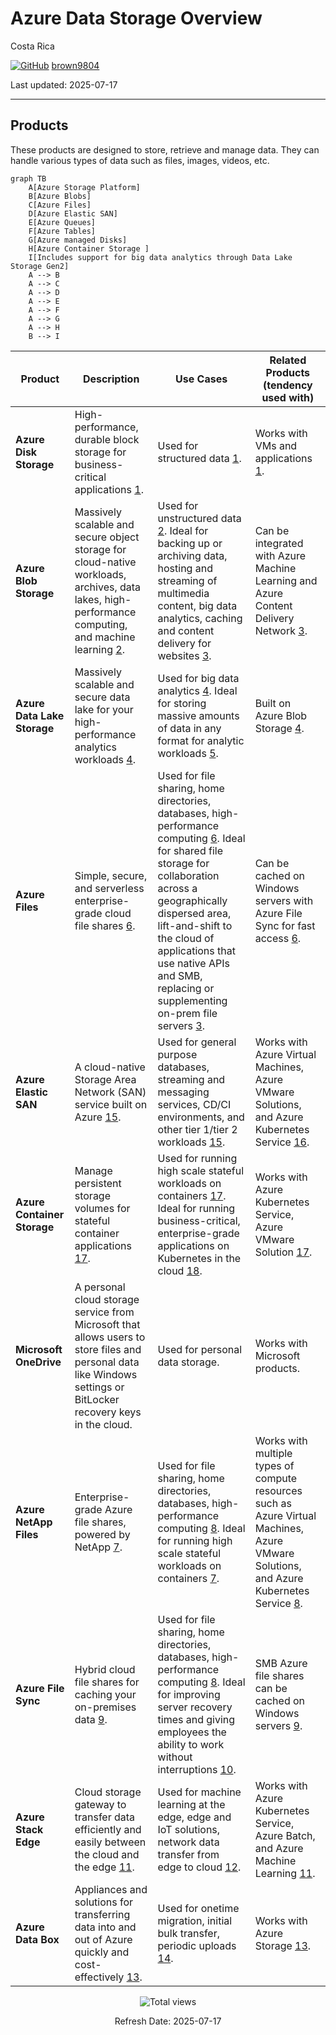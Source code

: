 # Azure Data Storage Overview 

Costa Rica

[![GitHub](https://img.shields.io/badge/--181717?logo=github&logoColor=ffffff)](https://github.com/)
[brown9804](https://github.com/brown9804)

Last updated: 2025-07-17

----------

## Products 

These products are designed to store, retrieve and manage data. They can handle various types of data such as files, images, videos, etc.

```mermaid
graph TB
    A[Azure Storage Platform]
    B[Azure Blobs]
    C[Azure Files]
    D[Azure Elastic SAN]
    E[Azure Queues]
    F[Azure Tables]
    G[Azure managed Disks]
    H[Azure Container Storage ]
    I[Includes support for big data analytics through Data Lake Storage Gen2]
    A --> B
    A --> C
    A --> D
    A --> E
    A --> F
    A --> G
    A --> H
    B --> I
```

| Product | Description | Use Cases | Related Products (tendency used with) |
| --- | --- | --- | --- |
| **Azure Disk Storage** | High-performance, durable block storage for business-critical applications [1](https://azure.microsoft.com/en-us/services/storage/disks/). | Used for structured data [1](https://azure.microsoft.com/en-us/services/storage/disks/). | Works with VMs and applications [1](https://azure.microsoft.com/en-us/services/storage/disks/). |
| **Azure Blob Storage** | Massively scalable and secure object storage for cloud-native workloads, archives, data lakes, high-performance computing, and machine learning [2](https://azure.microsoft.com/en-us/services/storage/blobs/). | Used for unstructured data [2](https://azure.microsoft.com/en-us/services/storage/blobs/). Ideal for backing up or archiving data, hosting and streaming of multimedia content, big data analytics, caching and content delivery for websites [3](https://learn.microsoft.com/en-us/azure/storage/blobs/storage-blobs-introduction). | Can be integrated with Azure Machine Learning and Azure Content Delivery Network [3](https://learn.microsoft.com/en-us/azure/storage/blobs/storage-blobs-introduction). |
| **Azure Data Lake Storage** | Massively scalable and secure data lake for your high-performance analytics workloads [4](https://learn.microsoft.com/en-us/azure/storage/blobs/data-lake-storage-introduction). | Used for big data analytics [4](https://learn.microsoft.com/en-us/azure/storage/blobs/data-lake-storage-introduction). Ideal for storing massive amounts of data in any format for analytic workloads [5](https://learn.microsoft.com/en-us/azure/storage/files/storage-files-introduction). | Built on Azure Blob Storage [4](https://learn.microsoft.com/en-us/azure/storage/blobs/data-lake-storage-introduction). |
| **Azure Files** | Simple, secure, and serverless enterprise-grade cloud file shares [6](https://azure.microsoft.com/en-us/products/storage/files/). | Used for file sharing, home directories, databases, high-performance computing [6](https://azure.microsoft.com/en-us/products/storage/files/). Ideal for shared file storage for collaboration across a geographically dispersed area, lift-and-shift to the cloud of applications that use native APIs and SMB, replacing or supplementing on-prem file servers [3](https://learn.microsoft.com/en-us/azure/storage/blobs/storage-blobs-introduction). | Can be cached on Windows servers with Azure File Sync for fast access [6](https://azure.microsoft.com/en-us/products/storage/files/). |
| **Azure Elastic SAN** | A cloud-native Storage Area Network (SAN) service built on Azure [15](https://azure.microsoft.com/en-us/products/storage/elastic-san/). | Used for general purpose databases, streaming and messaging services, CD/CI environments, and other tier 1/tier 2 workloads [15](https://azure.microsoft.com/en-us/products/storage/elastic-san/). | Works with Azure Virtual Machines, Azure VMware Solutions, and Azure Kubernetes Service [16](https://learn.microsoft.com/en-us/azure/storage/elastic-san/elastic-san-introduction). |
| **Azure Container Storage** | Manage persistent storage volumes for stateful container applications [17](https://azure.microsoft.com/en-us/products/container-storage/). | Used for running high scale stateful workloads on containers [17](https://azure.microsoft.com/en-us/products/container-storage/). Ideal for running business-critical, enterprise-grade applications on Kubernetes in the cloud  [18](https://learn.microsoft.com/en-us/azure/storage/container-storage/container-storage-introduction). | Works with Azure Kubernetes Service, Azure VMware Solution [17](https://azure.microsoft.com/en-us/products/container-storage/). |
| **Microsoft OneDrive** | A personal cloud storage service from Microsoft that allows users to store files and personal data like Windows settings or BitLocker recovery keys in the cloud. | Used for personal data storage. | Works with Microsoft products. |
| **Azure NetApp Files** | Enterprise-grade Azure file shares, powered by NetApp [7](https://learn.microsoft.com/en-us/azure/azure-netapp-files/azure-netapp-files-introduction). | Used for file sharing, home directories, databases, high-performance computing [8](https://azure.microsoft.com/en-us/products/netapp/). Ideal for running high scale stateful workloads on containers [7](https://learn.microsoft.com/en-us/azure/azure-netapp-files/azure-netapp-files-introduction). | Works with multiple types of compute resources such as Azure Virtual Machines, Azure VMware Solutions, and Azure Kubernetes Service [8](https://azure.microsoft.com/en-us/products/netapp/). |
| **Azure File Sync** | Hybrid cloud file shares for caching your on-premises data [9](https://learn.microsoft.com/en-us/azure/storage/file-sync/file-sync-introduction). | Used for file sharing, home directories, databases, high-performance computing [8](https://azure.microsoft.com/en-us/products/netapp/). Ideal for improving server recovery times and giving employees the ability to work without interruptions [10](https://learn.microsoft.com/en-us/azure/storage/file-sync/file-sync-deployment-guide). | SMB Azure file shares can be cached on Windows servers [9](https://learn.microsoft.com/en-us/azure/storage/file-sync/file-sync-introduction). |
| **Azure Stack Edge** | Cloud storage gateway to transfer data efficiently and easily between the cloud and the edge [11](https://azure.microsoft.com/en-us/products/azure-stack/edge/). | Used for machine learning at the edge, edge and IoT solutions, network data transfer from edge to cloud [12](https://learn.microsoft.com/en-us/azure/databox-online/azure-stack-edge-deploy-aks-on-azure-stack-edge). | Works with Azure Kubernetes Service, Azure Batch, and Azure Machine Learning [11](https://azure.microsoft.com/en-us/products/azure-stack/edge/). |
| **Azure Data Box** | Appliances and solutions for transferring data into and out of Azure quickly and cost-effectively [13](https://azure.microsoft.com/en-us/products/databox/). | Used for onetime migration, initial bulk transfer, periodic uploads [14](https://learn.microsoft.com/en-us/azure/databox/data-box-overview). | Works with Azure Storage [13](https://azure.microsoft.com/en-us/products/databox/). |

<!-- START BADGE -->
<div align="center">
  <img src="https://img.shields.io/badge/Total%20views-354-limegreen" alt="Total views">
  <p>Refresh Date: 2025-07-17</p>
</div>
<!-- END BADGE -->